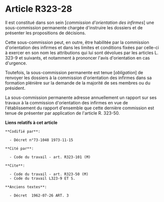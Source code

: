 # Article R323-28

Il est constitué dans son sein [*commission d'orientation des infirmes*] une sous-commission permanente chargée d'instruire
les dossiers et de présenter les propositions de décisions.

Cette sous-commission peut, en outre, être habilitée par la commission d'orientation des infirmes et dans les limites et
conditions fixées par celle-ci à exercer en son nom les attributions qui lui sont dévolues par les articles L. 323-9 et
suivants, et notamment à prononcer l'avis d'orientation en cas d'urgence.

Toutefois, la sous-commission permanente est tenue [*obligation*] de renvoyer les dossiers à la commission d'orientation des
infirmes dans sa formation plénière sur la demande de la majorité de ses membres ou du président.

La sous-commission permanente adresse annuellement un rapport sur ses travaux à la commission d'orientation des infirmes en
vue de l'établissement du rapport d'ensemble que cette dernière commission est tenue de présenter par application de
l'article R. 323-50.

**Liens relatifs à cet article**

	**Codifié par**:

	  - Décret n°73-1048 1973-11-15

	**Cité par**:

	  - Code du travail - art. R323-101 (M)

	**Cite**:

	  - Code du travail - art. R323-50 (M)
	  - Code du travail L323-9 ET S.

	**Anciens textes**:

	  - Décret  1962-07-26 ART. 3

